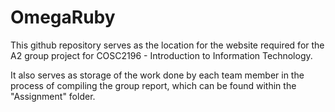 # OmegaRuby
This github repository serves as the location for the website required for the A2 group project for COSC2196 - Introduction to Information Technology.

It also serves as storage of the work done by each team member in the process of compiling the group report, which can be found within the "Assignment" folder.

